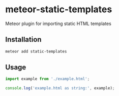# meteor-static-templates

Meteor plugin for importing static HTML templates

## Installation

```bash
meteor add static-templates
```

## Usage

```js
import example from './example.html';

console.log('example.html as string:', example);
```
